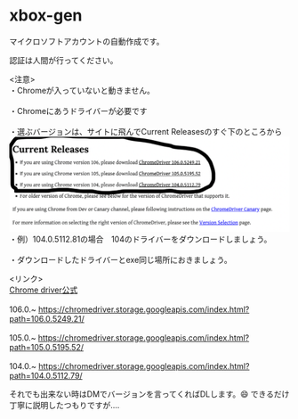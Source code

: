 # xbox-gen
マイクロソフトアカウントの自動作成です。　

認証は人間が行ってください。

<注意>
<br>・Chromeが入っていないと動きません。</br>
<br>・Chromeにあうドライバーが必要です</br>
<br>・選ぶバージョンは、サイトに飛んでCurrent Releasesのすぐ下のところから</br>
<img src="スクリーンショット 2022-09-27 23.07.54.png" alt="img">
<br>・例）104.0.5112.81の場合　104のドライバーをダウンロードしましょう。</br>
<br>・ダウンロードしたドライバーとexe同じ場所におきましょう。</br>

<リンク>
<br><a href="https://chromedriver.chromium.org/downloads">Chrome driver公式</a></br>
<br>     106.0.~     https://chromedriver.storage.googleapis.com/index.html?path=106.0.5249.21/</br>
<br>     105.0.~     https://chromedriver.storage.googleapis.com/index.html?path=105.0.5195.52/</br>
<br>     104.0.~     https://chromedriver.storage.googleapis.com/index.html?path=104.0.5112.79/</br>

それでも出来ない時はDMでバージョンを言ってくればDLします。😄
できるだけ丁寧に説明したつもりですが....
